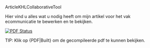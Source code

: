 ArticleKHLCollaborativeTool

Hier vind u alles wat u nodig heeft om mijn artikel voor het vak ecommunicatie
te bewerken en te bekijken. 

[![PDF Status](https://www.sharelatex.com/github/repos/Numkil/ArticleKHLCollaborativeTool/builds/latest/badge.svg)](https://www.sharelatex.com/github/repos/Numkil/ArticleKHLCollaborativeTool/builds/latest/output.pdf)

TIP: Klik op {PDF|Built} om de gecompileerde pdf te kunnen bekijken.
